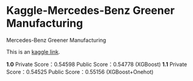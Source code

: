 # Kaggle-Mercedes-Benz Greener Manufacturing
Mercedes-Benz Greener Manufacturing

This is an [kaggle link](https://www.kaggle.com/c/mercedes-benz-greener-manufacturing/overview). 

**1.0** Private Score：0.54598 Public Score：0.54778 (XGBoost)
**1.1** Private Score：0.54525 Public Score：0.55156 (XGBoost+Onehot)
